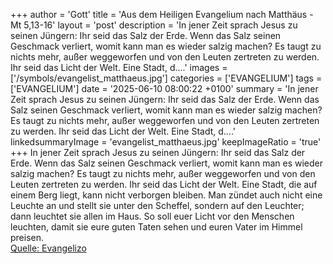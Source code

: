 +++
author = 'Gott'
title = 'Aus dem Heiligen Evangelium nach Matthäus - Mt 5,13-16'
layout = 'post'
description = 'In jener Zeit sprach Jesus zu seinen Jüngern: Ihr seid das Salz der Erde. Wenn das Salz seinen Geschmack verliert, womit kann man es wieder salzig machen? Es taugt zu nichts mehr, außer weggeworfen und von den Leuten zertreten zu werden. Ihr seid das Licht der Welt. Eine Stadt, d....'
images = ['/symbols/evangelist_matthaeus.jpg']
categories = ['EVANGELIUM']
tags = ['EVANGELIUM']
date = '2025-06-10 08:00:22 +0100'
summary = 'In jener Zeit sprach Jesus zu seinen Jüngern: Ihr seid das Salz der Erde. Wenn das Salz seinen Geschmack verliert, womit kann man es wieder salzig machen? Es taugt zu nichts mehr, außer weggeworfen und von den Leuten zertreten zu werden. Ihr seid das Licht der Welt. Eine Stadt, d....'
linkedsummaryImage = 'evangelist_matthaeus.jpg'
keepImageRatio = 'true'
+++
In jener Zeit sprach Jesus zu seinen Jüngern: Ihr seid das Salz der Erde. Wenn das Salz seinen Geschmack verliert, womit kann man es wieder salzig machen? Es taugt zu nichts mehr, außer weggeworfen und von den Leuten zertreten zu werden.
Ihr seid das Licht der Welt. Eine Stadt, die auf einem Berg liegt, kann nicht verborgen bleiben.<!--more-->
Man zündet auch nicht eine Leuchte an und stellt sie unter den Scheffel, sondern auf den Leuchter; dann leuchtet sie allen im Haus.
So soll euer Licht vor den Menschen leuchten, damit sie eure guten Taten sehen und euren Vater im Himmel preisen.<br> [Quelle: Evangelizo](https://evangeliumtagfuertag.org/DE/gospel)